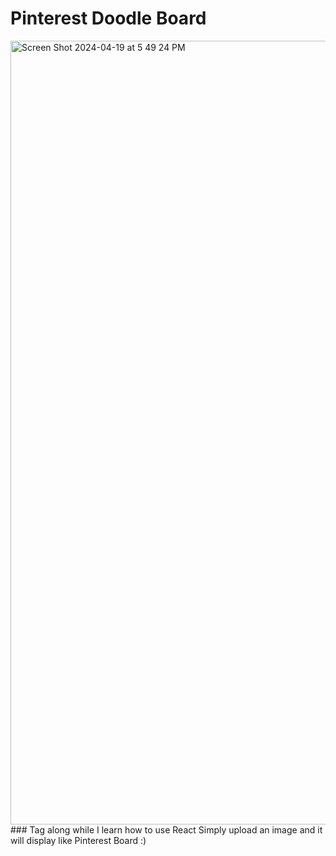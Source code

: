 
# Pinterest Doodle Board
<img width="1254" alt="Screen Shot 2024-04-19 at 5 49 24 PM" src="https://github.com/vytranl2/React/assets/167240788/d4aacf35-b496-4c86-9baf-3aec8ce1a94f">
### Tag along while I learn how to use React
Simply upload an image and it will display like Pinterest Board :) 
